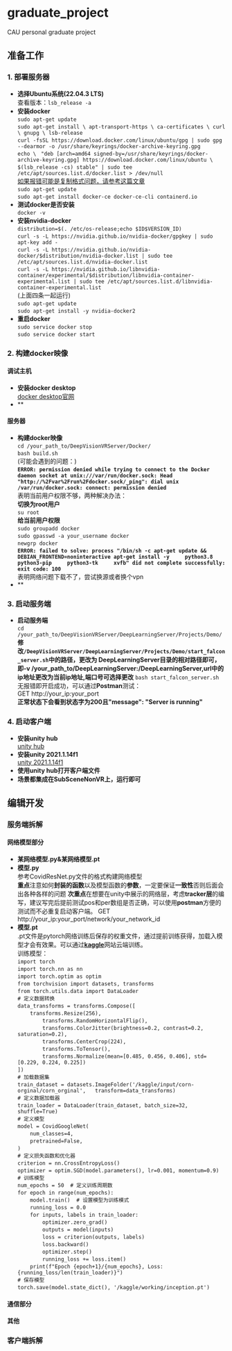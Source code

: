 # graduate_project
CAU personal graduate project

## 准备工作
### 1. 部署服务器
- **选择Ubuntu系统(22.04.3 LTS)**   
查看版本：`lsb_release -a`  
- **安装docker**   
`sudo apt-get update`  
`sudo apt-get install \ apt-transport-https \ ca-certificates \ curl \ gnupg \ lsb-release`  
`curl -fsSL https://download.docker.com/linux/ubuntu/gpg | sudo gpg --dearmor -o /usr/share/keyrings/docker-archive-keyring.gpg`  
`echo \ `
`"deb [arch=amd64 signed-by=/usr/share/keyrings/docker-archive-keyring.gpg] https://download.docker.com/linux/ubuntu \ `  
`$(lsb_release -cs) stable" | sudo tee /etc/apt/sources.list.d/docker.list > /dev/null`  
[如果报错可能是复制格式问题，请参考这篇文章](https://blog.csdn.net/SUNbrightness/article/details/116783604)  
`sudo apt-get update`  
`sudo apt-get install docker-ce docker-ce-cli containerd.io`  
- **测试docker是否安装**  
`docker -v`  
- **安装nvidia-docker**  
`distribution=$(. /etc/os-release;echo $ID$VERSION_ID)`  
`curl -s -L https://nvidia.github.io/nvidia-docker/gpgkey | sudo apt-key add -`  
`curl -s -L https://nvidia.github.io/nvidia-docker/$distribution/nvidia-docker.list | sudo tee /etc/apt/sources.list.d/nvidia-docker.list`  
`curl -s -L https://nvidia.github.io/libnvidia-container/experimental/$distribution/libnvidia-container-experimental.list | sudo tee /etc/apt/sources.list.d/libnvidia-container-experimental.list`  
(上面四条一起运行)  
`sudo apt-get update`  
`sudo apt-get install -y nvidia-docker2`  
- **重启docker**  
`sudo service docker stop`  
`sudo service docker start`  
### 2. 构建docker映像
#### **调试主机**  
 - **安装docker desktop**  
 [docker desktop官网](https://www.docker.com/products/docker-desktop/)  
 - **
#### **服务器**  
 - **构建docker映像**  
 `cd /your_path_to/DeepVisionVRServer/Docker/`  
 `bash build.sh`  
 (可能会遇到的问题：)    
 **`ERROR: permission denied while trying to connect to the Docker daemon socket at unix:///var/run/docker.sock: Head "http://%2Fvar%2Frun%2Fdocker.sock/_ping": dial unix /var/run/docker.sock: connect: permission denied`**  
 表明当前用户权限不够，两种解决办法：  
 **切换为root用户**  
 `su root`  
 **给当前用户权限**  
 `sudo groupadd docker`  
 `sudo gpasswd -a your_username docker`  
 `newgrp docker`  
 **`ERROR: failed to solve: process "/bin/sh -c apt-get update && DEBIAN_FRONTEND=noninteractive apt-get install -y     python3.8     python3-pip     python3-tk     xvfb" did not complete successfully: exit code: 100`**  
 表明网络问题下载不了，尝试换源或者换个vpn  
 - **
### 3. 启动服务端
- **启动服务端**  
`cd /your_path_to/DeepVisionVRServer/DeepLearningServer/Projects/Demo/`  
**修改`/DeepVisionVRServer/DeepLearningServer/Projects/Demo/start_falcon_server.sh`中的路径，更改为 DeepLearningServer目录的相对路径即可，即-v /your_path_to/DeepLearningServer:/DeepLearningServer,url中的ip地址更改为当前ip地址,端口号可选择更改**
`bash start_falcon_server.sh`  
无报错即开启成功，可以通过**Postman**测试：    
GET http://your_ip:your_port  
**正常状态下会看到状态字为200且"message": "Server is running"**  
### 4. 启动客户端
- **安装unity hub**  
[unity hub](https://unity.com/unity-hub)  
- **安装unity 2021.1.14f1**  
[unity 2021.1.14f1](https://unity.com/releases/editor/whats-new/2021.1.14)  
- **使用unity hub打开客户端文件**  
- **场景都集成在SubSceneNonVR上，运行即可**
## 编辑开发
### 服务端拆解
#### 网络模型部分
- **某网络模型.py&某网络模型.pt**  
 - **模型.py**  
 参考CovidResNet.py文件的格式构建网络模型  
 **重点**注意如何**封装的函数**以及模型函数的**参数**，一定要保证**一致性**否则后面会出各种各样的问题
 **次重点**在想要在unity中展示的网络层，考虑**tracker层**的编写，建议写完后提前测试pos和per数组是否正确，可以使用**postman**方便的测试而不必重复启动客户端。
 GET http://your_ip:your_port/network/your_network_id  
 - **模型.pt**  
 .pt文件是pytorch网络训练后保存的权重文件，通过提前训练获得，加载入模型才会有效果。可以通过[**kaggle**](https://www.kaggle.com/)网站云端训练。  
训练模型：  
`import torch`  
`import torch.nn as nn`  
`import torch.optim as optim`  
`from torchvision import datasets, transforms`  
`from torch.utils.data import DataLoader`  
`# 定义数据转换`  
`data_transforms = transforms.Compose([`  
`    transforms.Resize(256),`  
`        transforms.RandomHorizontalFlip(),`  
`        transforms.ColorJitter(brightness=0.2, contrast=0.2, saturation=0.2),`  
`        transforms.CenterCrop(224),`  
`        transforms.ToTensor(),`  
`        transforms.Normalize(mean=[0.485, 0.456, 0.406], std=[0.229, 0.224, 0.225])`   
`])`  
`# 加载数据集`  
`train_dataset = datasets.ImageFolder('/kaggle/input/corn-orginal/corn_orginal',   transform=data_transforms)`  
`# 定义数据加载器`  
`train_loader = DataLoader(train_dataset, batch_size=32, shuffle=True)`  
`# 定义模型`  
`model = CovidGoogleNet(`  
`    num_classes=4,`  
`    pretrained=False,`  
`)`  
`# 定义损失函数和优化器`  
`criterion = nn.CrossEntropyLoss()`  
`optimizer = optim.SGD(model.parameters(), lr=0.001, momentum=0.9)`  
`# 训练模型`  
`num_epochs = 50  # 定义训练周期数`  
`for epoch in range(num_epochs):`  
`    model.train()  # 设置模型为训练模式`  
`    running_loss = 0.0`  
`    for inputs, labels in train_loader:`    
`        optimizer.zero_grad()`  
`        outputs = model(inputs)`  
`        loss = criterion(outputs, labels)`  
`        loss.backward()`  
`        optimizer.step()`  
`        running_loss += loss.item()`  
`    print(f"Epoch {epoch+1}/{num_epochs}, Loss: {running_loss/len(train_loader)}")`  
`# 保存模型`  
`torch.save(model.state_dict(), '/kaggle/working/inception.pt')`  
#### 通信部分
#### 其他
### 客户端拆解